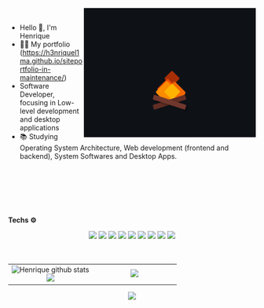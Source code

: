<img width="350px" align="right" src="https://github.com/H3nriqueL1ma/H3nriqueL1ma/blob/main/213911110-aedbef38-a29f-4b6b-a65c-11608b4f75a5.gif" alt="gif"/>

<br>

- Hello 👋, I'm Henrique
- 👨‍💻 My portfolio (https://h3nriquel1ma.github.io/siteportfolio-in-maintenance/)
- Software Developer, focusing in Low-level development and desktop applications
- 📚 Studying Operating System Architecture, Web development (frontend and backend), System Softwares and Desktop Apps.

<br>
<br>
<br>
<br>
<br>

**Techs ⚙️**
<div align="center">
  <img src="https://img.shields.io/badge/JavaScript-F7DF1E.svg?style=for-the-badge&logo=JavaScript&logoColor=black">
  <img src="https://img.shields.io/badge/TypeScript-3178C6.svg?style=for-the-badge&logo=TypeScript&logoColor=white">
  <img src="https://img.shields.io/badge/_-ASM-6E4C13.svg?style=for-the-badge">
  <img src="https://img.shields.io/badge/React-61DAFB.svg?style=for-the-badge&logo=React&logoColor=black">
  <img src="https://img.shields.io/badge/Next.js-000000.svg?style=for-the-badge&logo=nextdotjs&logoColor=white">
  <img src="https://img.shields.io/badge/Bootstrap-7952B3.svg?style=for-the-badge&logo=Bootstrap&logoColor=white">
  <img src="https://img.shields.io/badge/Fastify-000000.svg?style=for-the-badge&logo=Fastify&logoColor=white">
  <img src="https://img.shields.io/badge/PostgreSQL-4169E1.svg?style=for-the-badge&logo=PostgreSQL&logoColor=white">
  <img src="https://img.shields.io/badge/MySQL-4479A1.svg?style=for-the-badge&logo=MySQL&logoColor=white">
</div>

<br />
<br />

<table align="center">
        <tr>
            <td width="50%" align="center">
                <img height="195px" src="https://github-readme-stats-sigma-five.vercel.app/api?username=H3nriqueL1ma&show_icons=true&count_private=true&hide_border=true&theme=tokyonight" alt="Henrique github stats" /><br> 
                <img height="195px" src="https://github-readme-streak-stats.herokuapp.com/?user=H3nriqueL1ma&theme=tokyonight&hide_border=false" />
            </td>
            <td width="50%" align="center">
                <a href="http://www.github.com/H3nriqueL1ma"><img src="https://github-readme-stats.anuraghazra1.vercel.app/api/top-langs/?username=H3nriqueL1ma&theme=tokyonight&hide_border=false&no-bg=true&no-frame=true&langs_count=10" /></a>
            </td>
        </tr>
</table>

<p align="center">
  <img src="https://github-profile-trophy.vercel.app/?username=H3nriqueL1ma&theme=tokyonight&row=1&no-bg=true&column=6&margin-w=15&margin-h=15" />
</p>

